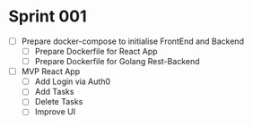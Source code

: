 # Sprint 001

- [ ] Prepare docker-compose to initialise FrontEnd and Backend 
  - [ ] Prepare Dockerfile for React App
  - [ ] Prepare Dockerfile for Golang Rest-Backend
- [ ] MVP React App
  - [ ] Add Login via Auth0
  - [ ] Add Tasks
  - [ ] Delete Tasks
  - [ ] Improve UI
